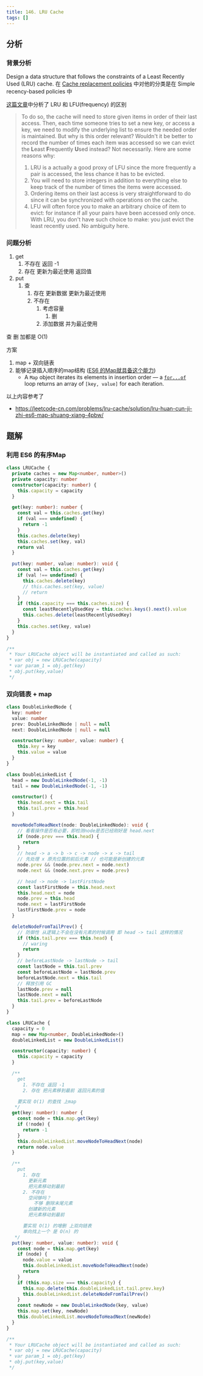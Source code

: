 ```yaml
---
title: 146. LRU Cache
tags: []
---
```


## 分析
### 背景分析
Design a data structure that follows the constraints of a Least Recently Used (LRU) cache.
在 [Cache replacement policies](https://en.wikipedia.org/wiki/Cache_replacement_policies#LRU) 中对他的分类是在  Simple recency-based policies 中

[这篇文章](https://yomguithereal.github.io/posts/lru-cache)中分析了 LRU 和 LFU(frequency) 的区别

> To do so, the cache will need to store given items in order of their last access. Then, each time someone tries to set a new key, or access a key, we need to modify the underlying list to ensure the needed order is maintained.
> But why is this order relevant? Wouldn't it be better to record the number of times each item was accessed so we can evict the **L**east **F**requently **U**sed instead?
> Not necessarily. Here are some reasons why:
> 1. LRU is a actually a good proxy of LFU since the more frequently a pair is accessed, the less chance it has to be evicted.
> 2. You will need to store integers in addition to everything else to keep track of the number of times the items were accessed.
> 3. Ordering items on their last access is very straightforward to do since it can be synchronized with operations on the cache.
> 4. LFU will often force you to make an arbitrary choice of item to evict: for instance if all your pairs have been accessed only once. With LRU, you don't have such choice to make: you just evict the least recently used. No ambiguity here.
### 问题分析

1. get
	1. 不存在 返回 -1
	2. 存在 更新为最近使用 返回值
2. put
	1. 查
		1. 存在 更新数据 更新为最近使用
		2. 不存在
			1. 考虑容量
				1. 删
			2. 添加数据 并为最近使用


查 删 加都是 O(1)

方案
1. map + 双向链表
2. 能够记录插入顺序的map结构 ([ES6 的Map就具备这个能力](https://developer.mozilla.org/en-US/docs/Web/JavaScript/Reference/Global_Objects/Map))
	- A `Map` object iterates its elements in insertion order — a [`for...of`](https://developer.mozilla.org/en-US/docs/Web/JavaScript/Reference/Statements/for...of) loop returns an array of `[key, value]` for each iteration.

以上内容参考了
- https://leetcode-cn.com/problems/lru-cache/solution/lru-huan-cun-ji-zhi-es6-map-shuang-xiang-4pbw/
## 题解
### 利用 ES6 的有序Map
```ts
class LRUCache {
  private caches = new Map<number, number>()
  private capacity: number
  constructor(capacity: number) {
    this.capacity = capacity
  }

  get(key: number): number {
    const val = this.caches.get(key)
    if (val === undefined) {
      return -1
    }
    this.caches.delete(key)
    this.caches.set(key, val)
    return val
  }

  put(key: number, value: number): void {
    const val = this.caches.get(key)
    if (val !== undefined) {
      this.caches.delete(key)
      // this.caches.set(key, value)
      // return
    }
    if (this.capacity === this.caches.size) {
      const leastRecentlyUsedKey = this.caches.keys().next().value
      this.caches.delete(leastRecentlyUsedKey)
    }
    this.caches.set(key, value)
  }
}

/**
 * Your LRUCache object will be instantiated and called as such:
 * var obj = new LRUCache(capacity)
 * var param_1 = obj.get(key)
 * obj.put(key,value)
 */
```
### 双向链表 + map
```ts
class DoubleLinkedNode {
  key: number
  value: number
  prev: DoubleLinkedNode | null = null
  next: DoubleLinkedNode | null = null

  constructor(key: number, value: number) {
    this.key = key
    this.value = value
  }
}

class DoubleLinkedList {
  head = new DoubleLinkedNode(-1, -1)
  tail = new DoubleLinkedNode(-1, -1)

  constructor() {
    this.head.next = this.tail
    this.tail.prev = this.head
  }

  moveNodeToHeadNext(node: DoubleLinkedNode): void {
    // 看看操作是否有必要，即检测node是否已经刚好是 head.next
    if (node.prev === this.head) {
      return
    }
    // head -> a -> b -> c -> node -> x -> tail
    // 先处理 x 原先位置的前后元素 // 也可能是新创建的元素
    node.prev && (node.prev.next = node.next)
    node.next && (node.next.prev = node.prev)

    // head -> node -> lastFirstNode
    const lastFirstNode = this.head.next
    this.head.next = node
    node.prev = this.head
    node.next = lastFirstNode
    lastFirstNode.prev = node
  }

  deleteNodeFromTailPrev() {
    // 防御性 从逻辑上不会在没有元素的时候调用 即 head -> tail 这样的情况
    if (this.tail.prev === this.head) {
      // waring
      return
    }
    // beforeLastNode -> lastNode -> tail
    const lastNode = this.tail.prev
    const beforeLastNode = lastNode.prev
    beforeLastNode.next = this.tail
    // 释放引用 GC
    lastNode.prev = null
    lastNode.next = null
    this.tail.prev = beforeLastNode
  }
}

class LRUCache {
  capacity = 0
  map = new Map<number, DoubleLinkedNode>()
  doubleLinkedList = new DoubleLinkedList()

  constructor(capacity: number) {
    this.capacity = capacity
  }

  /**
    get 
      1. 不存在 返回 -1
      2. 存在 把元素移到最前 返回元素的值

    要实现 O(1) 的查找 上map
   */
  get(key: number): number {
    const node = this.map.get(key)
    if (!node) {
      return -1
    }
    this.doubleLinkedList.moveNodeToHeadNext(node)
    return node.value
  }

  /**
    put
      1. 存在
        更新元素
        把元素移动到最前
      2. 不存在
        空间够吗？
          不够 删除末尾元素
        创建新的元素
        把元素移动到最前

      要实现 O(1) 的增删 上双向链表
      单向找上一个 是 O(n) 的
   */
  put(key: number, value: number): void {
    const node = this.map.get(key)
    if (node) {
      node.value = value
      this.doubleLinkedList.moveNodeToHeadNext(node)
      return
    }
    if (this.map.size === this.capacity) {
      this.map.delete(this.doubleLinkedList.tail.prev.key)
      this.doubleLinkedList.deleteNodeFromTailPrev()
    }
    const newNode = new DoubleLinkedNode(key, value)
    this.map.set(key, newNode)
    this.doubleLinkedList.moveNodeToHeadNext(newNode)
  }
}

/**
 * Your LRUCache object will be instantiated and called as such:
 * var obj = new LRUCache(capacity)
 * var param_1 = obj.get(key)
 * obj.put(key,value)
 */
```